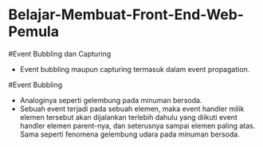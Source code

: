 # Belajar-Membuat-Front-End-Web-Pemula

#Event Bubbling dan Capturing

- Event bubbling maupun capturing termasuk dalam event propagation.

#Event Bubbling

- Analoginya seperti gelembung pada minuman bersoda.
- Sebuah event terjadi pada sebuah elemen, maka event handler milik elemen tersebut akan dijalankan terlebih dahulu yang diikuti event handler elemen parent-nya, dan seterusnya sampai elemen paling atas. Sama seperti fenomena gelembung udara pada minuman bersoda.
